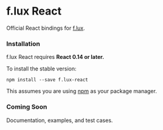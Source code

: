 f.lux React
=========================

Official React bindings for [f.lux](https://github.com/akrumel/f.lux).


### Installation

f.lux React requires **React 0.14 or later.**

To install the stable version:

```
npm install --save f.lux-react
```

This assumes you are using [npm](https://www.npmjs.com/) as your package manager.


### Coming Soon

Documentation, examples, and test cases.
